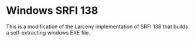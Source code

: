 # Windows SRFI 138
This is a modification of the Larceny implementation of SRFI 138 that builds a self-extracting windows EXE file.